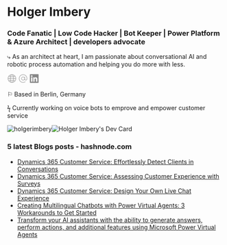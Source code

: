 # Holger Imbery
### Code Fanatic | Low Code Hacker | Bot Keeper | Power Platform & Azure Architect | developers advocate

⤷ As an architect at heart, 
I am passionate about conversational AI and robotic process automation and helping you do more with less.

 <a aligh="left" href="https://www.cognitiveservices.ninja" target="_blank" rel="noreferrer noopener"><img src="https://raw.githubusercontent.com/0xShapeShifter/dev-story/master/public/images/socials/globe.svg" alt="Website" width="22" height="22" /></a> <a aligh="left" href="mailto:the@cognitiveservices,ninja" target="_blank" rel="noreferrer noopener"><img src="https://raw.githubusercontent.com/0xShapeShifter/dev-story/master/public/images/socials/at.svg" alt="Email" width="22" height="22" /></a> <a aligh="left" href="https://www.linkedin.com/in/holgerimbery" target="_blank" rel="noreferrer noopener"><img src="https://raw.githubusercontent.com/0xShapeShifter/dev-story/master/public/images/socials/linkedin.svg" alt="LinkedIn" width="22" height="22" /></a>  

⚐ Based in Berlin, Germany

ϟ Currently working on voice bots to emprove and empower customer service

 

<a href="https://app.daily.dev/thecognitiveservicesninja"><img src="https://api.daily.dev/devcards/7d6788ea96d04422bdcc4f633263bc26.png?r=f2m" align=right width="400" alt="Holger Imbery's Dev Card"/></a>

<p align="left"> <img src="https://komarev.com/ghpvc/?username=holgerimbery&label=Profile%20views&color=0e75b6&style=flat" alt="holgerimbery" /> </p>

### 5 latest Blogs posts - hashnode.com
<!-- HASHNODE:START -->
- [Dynamics 365 Customer Service: Effortlessly Detect Clients in Conversations](https://the.cognitiveservices.ninja/dynamics-365-customer-service-effortlessly-detect-clients-in-conversations)
- [Dynamics 365 Customer Service: Assessing Customer Experience with Surveys](https://the.cognitiveservices.ninja/dynamics-365-customer-service-assessing-customer-experience-with-surveys)
- [Dynamics 365 Customer Service: Design Your Own Live Chat Experience](https://the.cognitiveservices.ninja/dynamics-365-customer-service-design-your-own-live-chat-experience)
- [Creating Multilingual Chatbots with Power Virtual Agents: 3 Workarounds to Get Started](https://the.cognitiveservices.ninja/creating-multilingual-chatbots-with-power-virtual-agents-3-workarounds-to-get-started)
- [Transform your AI assistants with the ability to generate answers, perform actions, and additional features using Microsoft Power Virtual Agents](https://the.cognitiveservices.ninja/transform-your-ai-assistants-with-the-ability-to-generate-answers-perform-actions-and-additional-features-using-microsoft-power-virtual-agents)
<!-- HASHNODE:END -->


